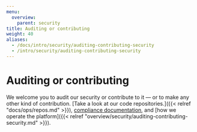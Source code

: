 ```yaml
---
menu:
  overview:
    parent: security
title: Auditing or contributing
weight: 40
aliases:
  - /docs/intro/security/auditing-contributing-security
  - /intro/security/auditing-contributing-security
---
```


# Auditing or contributing
We welcome you to audit our security or contribute to it — or to make any other kind of contribution. [Take a look at our code repositories.]({{< relref "docs/ops/repos.md" >}}), [compliance documentation](https://compliance.cloud.gov), and [how we operate the platform]({{< relref "overview/security/auditing-contributing-security.md" >}}).
